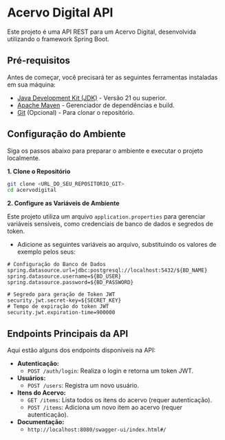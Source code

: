 # Acervo Digital API

Este projeto é uma API REST para um Acervo Digital, desenvolvida utilizando o framework Spring Boot.

## Pré-requisitos

Antes de começar, você precisará ter as seguintes ferramentas instaladas em sua máquina:
- [Java Development Kit (JDK)](https://www.oracle.com/java/technologies/downloads/) - Versão 21 ou superior.
- [Apache Maven](https://maven.apache.org/download.cgi) - Gerenciador de dependências e build.
- [Git](https://git-scm.com/downloads) (Opcional) - Para clonar o repositório.

## Configuração do Ambiente

Siga os passos abaixo para preparar o ambiente e executar o projeto localmente.

**1. Clone o Repositório**

```bash
git clone <URL_DO_SEU_REPOSITORIO_GIT>
cd acervodigital
```

**2. Configure as Variáveis de Ambiente**

Este projeto utiliza um arquivo `application.properties` para gerenciar variáveis sensíveis, como credenciais de banco de dados e segredos de token.

- Adicione as seguintes variáveis ao arquivo, substituindo os valores de exemplo pelos seus:

```application.properties
# Configuração do Banco de Dados
spring.datasource.url=jdbc:postgresql://localhost:5432/${BD_NAME}
spring.datasource.username=${BD_USER}
spring.datasource.password=${BD_PASSWORD}

# Segredo para geração de Token JWT
security.jwt.secret-key=${SECRET_KEY}
# Tempo de expiração do token JWT
security.jwt.expiration-time=900000
```

## Endpoints Principais da API

Aqui estão alguns dos endpoints disponíveis na API:

- **Autenticação:**
    - `POST /auth/login`: Realiza o login e retorna um token JWT.
- **Usuários:**
    - `POST /users`: Registra um novo usuário.
- **Itens do Acervo:**
    - `GET /items`: Lista todos os itens do acervo (requer autenticação).
    - `POST /items`: Adiciona um novo item ao acervo (requer autenticação).
- **Documentação:**
  - `http://localhost:8080/swagger-ui/index.html#/`